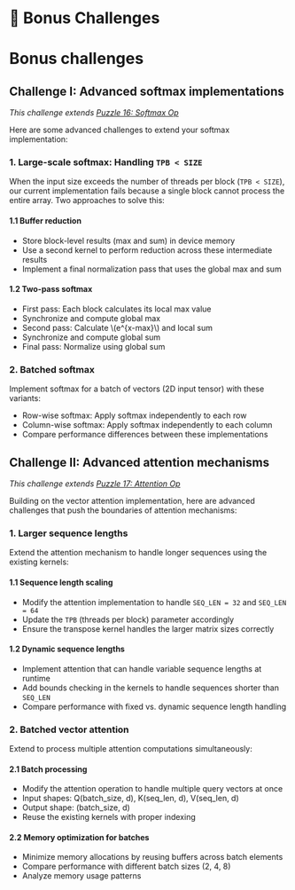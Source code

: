 # 🎯 Bonus Challenges
# Bonus challenges

## Challenge I: Advanced softmax implementations

*This challenge extends [Puzzle 16: Softmax Op](../puzzle_16/puzzle_16.md)*

Here are some advanced challenges to extend your softmax implementation:

### 1. Large-scale softmax: Handling `TPB < SIZE`

When the input size exceeds the number of threads per block (`TPB < SIZE`), our current implementation fails because a single block cannot process the entire array. Two approaches to solve this:

#### 1.1 Buffer reduction

- Store block-level results (max and sum) in device memory
- Use a second kernel to perform reduction across these intermediate results
- Implement a final normalization pass that uses the global max and sum

#### 1.2 Two-pass softmax

- First pass: Each block calculates its local max value
- Synchronize and compute global max
- Second pass: Calculate \\(e^{x-max}\\) and local sum
- Synchronize and compute global sum
- Final pass: Normalize using global sum

### 2. Batched softmax

Implement softmax for a batch of vectors (2D input tensor) with these variants:
- Row-wise softmax: Apply softmax independently to each row
- Column-wise softmax: Apply softmax independently to each column
- Compare performance differences between these implementations

## Challenge II: Advanced attention mechanisms

*This challenge extends [Puzzle 17: Attention Op](../puzzle_17/puzzle_17.md)*

Building on the vector attention implementation, here are advanced challenges that push the boundaries of attention mechanisms:

### 1. Larger sequence lengths

Extend the attention mechanism to handle longer sequences using the existing kernels:

#### 1.1 Sequence length scaling
- Modify the attention implementation to handle `SEQ_LEN = 32` and `SEQ_LEN = 64`
- Update the `TPB` (threads per block) parameter accordingly
- Ensure the transpose kernel handles the larger matrix sizes correctly

#### 1.2 Dynamic sequence lengths
- Implement attention that can handle variable sequence lengths at runtime
- Add bounds checking in the kernels to handle sequences shorter than `SEQ_LEN`
- Compare performance with fixed vs. dynamic sequence length handling

### 2. Batched vector attention

Extend to process multiple attention computations simultaneously:

#### 2.1 Batch processing

- Modify the attention operation to handle multiple query vectors at once
- Input shapes: Q(batch_size, d), K(seq_len, d), V(seq_len, d)
- Output shape: (batch_size, d)
- Reuse the existing kernels with proper indexing

#### 2.2 Memory optimization for batches
- Minimize memory allocations by reusing buffers across batch elements
- Compare performance with different batch sizes (2, 4, 8)
- Analyze memory usage patterns
